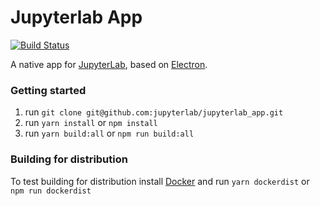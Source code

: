 # Jupyterlab App

[![Build Status](https://travis-ci.org/jupyterlab/jupyterlab_app.svg?branch=master)](https://travis-ci.org/jupyterlab/jupyterlab_app)


A native app for [JupyterLab](https://github.com/jupyterlab/jupyterlab), based on [Electron](https://electron.atom.io/).

### Getting started

1. run `git clone git@github.com:jupyterlab/jupyterlab_app.git`
2. run `yarn install` or `npm install`
3. run `yarn build:all` or `npm run build:all`

### Building for distribution

To test building for distribution install [Docker](https://docs.docker.com/engine/installation/) and run `yarn dockerdist` or `npm run dockerdist`
